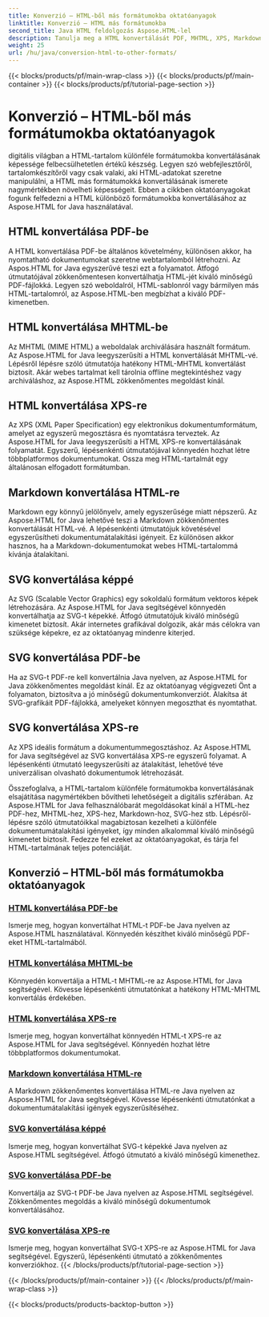 ```yaml
---
title: Konverzió – HTML-ből más formátumokba oktatóanyagok
linktitle: Konverzió – HTML más formátumokba
second_title: Java HTML feldolgozás Aspose.HTML-lel
description: Tanulja meg a HTML konvertálását PDF, MHTML, XPS, Markdown, SVG stb. formátumba Java nyelven az Aspose.HTML használatával. A kiváló minőségű dokumentumok konvertálása egyszerűvé vált.
weight: 25
url: /hu/java/conversion-html-to-other-formats/
---
```


{{< blocks/products/pf/main-wrap-class >}}
{{< blocks/products/pf/main-container >}}
{{< blocks/products/pf/tutorial-page-section >}}

# Konverzió – HTML-ből más formátumokba oktatóanyagok


digitális világban a HTML-tartalom különféle formátumokba konvertálásának képessége felbecsülhetetlen értékű készség. Legyen szó webfejlesztőről, tartalomkészítőről vagy csak valaki, aki HTML-adatokat szeretne manipulálni, a HTML más formátumokká konvertálásának ismerete nagymértékben növelheti képességeit. Ebben a cikkben oktatóanyagokat fogunk felfedezni a HTML különböző formátumokba konvertálásához az Aspose.HTML for Java használatával.

## HTML konvertálása PDF-be

A HTML konvertálása PDF-be általános követelmény, különösen akkor, ha nyomtatható dokumentumokat szeretne webtartalomból létrehozni. Az Aspos.HTML for Java egyszerűvé teszi ezt a folyamatot. Átfogó útmutatójával zökkenőmentesen konvertálhatja HTML-jét kiváló minőségű PDF-fájlokká. Legyen szó weboldalról, HTML-sablonról vagy bármilyen más HTML-tartalomról, az Aspose.HTML-ben megbízhat a kiváló PDF-kimenetben.

## HTML konvertálása MHTML-be

Az MHTML (MIME HTML) a weboldalak archiválására használt formátum. Az Aspose.HTML for Java leegyszerűsíti a HTML konvertálását MHTML-vé. Lépésről lépésre szóló útmutatója hatékony HTML-MHTML konvertálást biztosít. Akár webes tartalmat kell tárolnia offline megtekintéshez vagy archiváláshoz, az Aspose.HTML zökkenőmentes megoldást kínál.

## HTML konvertálása XPS-re

Az XPS (XML Paper Specification) egy elektronikus dokumentumformátum, amelyet az egyszerű megosztásra és nyomtatásra terveztek. Az Aspose.HTML for Java leegyszerűsíti a HTML XPS-re konvertálásának folyamatát. Egyszerű, lépésenkénti útmutatójával könnyedén hozhat létre többplatformos dokumentumokat. Ossza meg HTML-tartalmát egy általánosan elfogadott formátumban.

## Markdown konvertálása HTML-re

Markdown egy könnyű jelölőnyelv, amely egyszerűsége miatt népszerű. Az Aspose.HTML for Java lehetővé teszi a Markdown zökkenőmentes konvertálását HTML-vé. A lépésenkénti útmutatójuk követésével egyszerűsítheti dokumentumátalakítási igényeit. Ez különösen akkor hasznos, ha a Markdown-dokumentumokat webes HTML-tartalommá kívánja átalakítani.

## SVG konvertálása képpé

Az SVG (Scalable Vector Graphics) egy sokoldalú formátum vektoros képek létrehozására. Az Aspose.HTML for Java segítségével könnyedén konvertálhatja az SVG-t képekké. Átfogó útmutatójuk kiváló minőségű kimenetet biztosít. Akár internetes grafikával dolgozik, akár más célokra van szüksége képekre, ez az oktatóanyag mindenre kiterjed.

## SVG konvertálása PDF-be

Ha az SVG-t PDF-re kell konvertálnia Java nyelven, az Aspose.HTML for Java zökkenőmentes megoldást kínál. Ez az oktatóanyag végigvezeti Önt a folyamaton, biztosítva a jó minőségű dokumentumkonverziót. Alakítsa át SVG-grafikáit PDF-fájlokká, amelyeket könnyen megoszthat és nyomtathat.

## SVG konvertálása XPS-re

Az XPS ideális formátum a dokumentummegosztáshoz. Az Aspose.HTML for Java segítségével az SVG konvertálása XPS-re egyszerű folyamat. A lépésenkénti útmutató leegyszerűsíti az átalakítást, lehetővé téve univerzálisan olvasható dokumentumok létrehozását.

Összefoglalva, a HTML-tartalom különféle formátumokba konvertálásának elsajátítása nagymértékben bővítheti lehetőségeit a digitális szférában. Az Aspose.HTML for Java felhasználóbarát megoldásokat kínál a HTML-hez PDF-hez, MHTML-hez, XPS-hez, Markdown-hoz, SVG-hez stb. Lépésről-lépésre szóló útmutatóikkal magabiztosan kezelheti a különféle dokumentumátalakítási igényeket, így minden alkalommal kiváló minőségű kimenetet biztosít. Fedezze fel ezeket az oktatóanyagokat, és tárja fel HTML-tartalmának teljes potenciálját.

## Konverzió – HTML-ből más formátumokba oktatóanyagok
### [HTML konvertálása PDF-be](./convert-html-to-pdf/)
Ismerje meg, hogyan konvertálhat HTML-t PDF-be Java nyelven az Aspose.HTML használatával. Könnyedén készíthet kiváló minőségű PDF-eket HTML-tartalmából.
### [HTML konvertálása MHTML-be](./convert-html-to-mhtml/)
Könnyedén konvertálja a HTML-t MHTML-re az Aspose.HTML for Java segítségével. Kövesse lépésenkénti útmutatónkat a hatékony HTML-MHTML konvertálás érdekében.
### [HTML konvertálása XPS-re](./convert-html-to-xps/)
Ismerje meg, hogyan konvertálhat könnyedén HTML-t XPS-re az Aspose.HTML for Java segítségével. Könnyedén hozhat létre többplatformos dokumentumokat.
### [Markdown konvertálása HTML-re](./convert-markdown-to-html/)
A Markdown zökkenőmentes konvertálása HTML-re Java nyelven az Aspose.HTML for Java segítségével. Kövesse lépésenkénti útmutatónkat a dokumentumátalakítási igények egyszerűsítéséhez.
### [SVG konvertálása képpé](./convert-svg-to-image/)
Ismerje meg, hogyan konvertálhat SVG-t képekké Java nyelven az Aspose.HTML segítségével. Átfogó útmutató a kiváló minőségű kimenethez.
### [SVG konvertálása PDF-be](./convert-svg-to-pdf/)
Konvertálja az SVG-t PDF-be Java nyelven az Aspose.HTML segítségével. Zökkenőmentes megoldás a kiváló minőségű dokumentumok konvertálásához.
### [SVG konvertálása XPS-re](./convert-svg-to-xps/)
Ismerje meg, hogyan konvertálhat SVG-t XPS-re az Aspose.HTML for Java segítségével. Egyszerű, lépésenkénti útmutató a zökkenőmentes konverziókhoz.
{{< /blocks/products/pf/tutorial-page-section >}}

{{< /blocks/products/pf/main-container >}}
{{< /blocks/products/pf/main-wrap-class >}}

{{< blocks/products/products-backtop-button >}}
